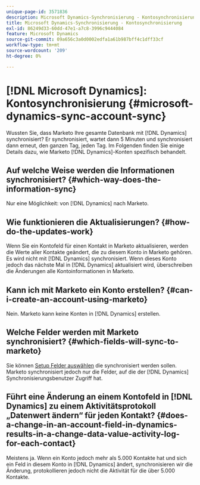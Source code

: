 ```yaml
---
unique-page-id: 3571836
description: Microsoft Dynamics-Synchronisierung - Kontosynchronisierung - Marketo-Dokumente - Produktdokumentation
title: Microsoft Dynamics-Synchronisierung - Kontosynchronisierung
exl-id: 86249d33-60dd-47e1-a7c8-3996c9444084
feature: Microsoft Dynamics
source-git-commit: 09a656c3a0d0002edfa1a61b987bff4c1dff33cf
workflow-type: tm+mt
source-wordcount: '209'
ht-degree: 0%

---
```


# [!DNL Microsoft Dynamics]: Kontosynchronisierung {#microsoft-dynamics-sync-account-sync}

Wussten Sie, dass Marketo Ihre gesamte Datenbank mit [!DNL Dynamics] synchronisiert? Er synchronisiert, wartet dann 5 Minuten und synchronisiert dann erneut, den ganzen Tag, jeden Tag. Im Folgenden finden Sie einige Details dazu, wie Marketo [!DNL Dynamics]-Konten spezifisch behandelt.

## Auf welche Weise werden die Informationen synchronisiert? {#which-way-does-the-information-sync}

Nur eine Möglichkeit: von [!DNL Dynamics] nach Marketo.

## Wie funktionieren die Aktualisierungen? {#how-do-the-updates-work}

Wenn Sie ein Kontofeld für einen Kontakt in Marketo aktualisieren, werden die Werte aller Kontakte geändert, die zu diesem Konto in Marketo gehören. Es wird nicht mit [!DNL Dynamics] synchronisiert. Wenn dieses Konto jedoch das nächste Mal in [!DNL Dynamics] aktualisiert wird, überschreiben die Änderungen alle Kontoinformationen in Marketo.

## Kann ich mit Marketo ein Konto erstellen? {#can-i-create-an-account-using-marketo}

Nein. Marketo kann keine Konten in [!DNL Dynamics] erstellen.

## Welche Felder werden mit Marketo synchronisiert? {#which-fields-will-sync-to-marketo}

Sie können [&#x200B; Setup Felder auswählen](/help/marketo/product-docs/crm-sync/microsoft-dynamics-sync/sync-setup/microsoft-dynamics-365-with-ropc-connection/step-4-of-4-connect.md#select-fields-to-sync) die synchronisiert werden sollen. Marketo synchronisiert jedoch nur die Felder, auf die der [!DNL Dynamics] Synchronisierungsbenutzer Zugriff hat.

## Führt eine Änderung an einem Kontofeld in [!DNL Dynamics] zu einem Aktivitätsprotokoll „Datenwert ändern“ für jeden Kontakt?  {#does-a-change-in-an-account-field-in-dynamics-results-in-a-change-data-value-activity-log-for-each-contact}

Meistens ja. Wenn ein Konto jedoch mehr als 5.000 Kontakte hat und sich ein Feld in diesem Konto in [!DNL Dynamics] ändert, synchronisieren wir die Änderung, protokollieren jedoch nicht die Aktivität für die über 5.000 Kontakte.
